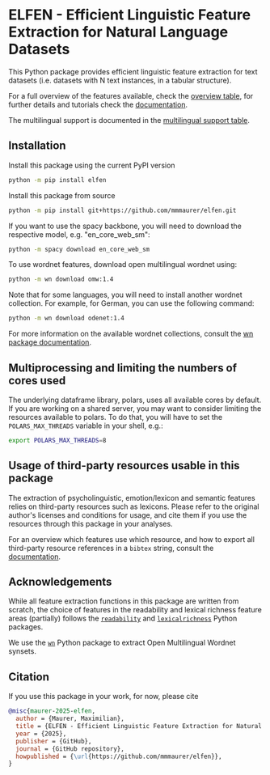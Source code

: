 # ELFEN - Efficient Linguistic Feature Extraction for Natural Language Datasets

This Python package provides efficient linguistic feature extraction for text datasets (i.e. datasets with N text instances, in a tabular structure). 

For a full overview of the features available, check the [overview table](features.md), for further details and tutorials check the
[documentation](https://elfen.readthedocs.io).

The multilingual support is documented in the [multilingual support table](multilingual_support.md).


## Installation
Install this package using the current PyPI version
```bash
python -m pip install elfen
```

Install this package from source 
```bash
python -m pip install git+https://github.com/mmmaurer/elfen.git
```

If you want to use the spacy backbone, you will need to download the respective model, e.g. "en_core_web_sm":
 ```bash
 python -m spacy download en_core_web_sm
 ```

To use wordnet features, download open multilingual wordnet using:
```bash
python -m wn download omw:1.4
```

Note that for some languages, you will need to install another wordnet collection. For example, for German, you can use the following command:

```bash
python -m wn download odenet:1.4
```

For more information on the available wordnet collections, consult the [wn package documentation](https://wn.readthedocs.io/en/latest/guides/lexicons.html).

## Multiprocessing and limiting the numbers of cores used
The underlying dataframe library, polars, uses all available cores by default.
If you are working on a shared server, you may want to consider limiting the resources available to polars.
To do that, you will have to set the ``POLARS_MAX_THREADS`` variable in your shell, e.g.:

```bash
export POLARS_MAX_THREADS=8
```

## Usage of third-party resources usable in this package
The extraction of psycholinguistic, emotion/lexicon and semantic features relies on third-party resources such as lexicons.
Please refer to the original author's licenses and conditions for usage, and cite them if you use the resources through this package in your analyses.

For an overview which features use which resource, and how to export all third-party resource references in a `bibtex` string, consult the [documentation](https://elfen.readthedocs.io).

## Acknowledgements

While all feature extraction functions in this package are written from scratch, the choice of features in the readability and lexical richness feature areas (partially) follows the [`readability`](https://github.com/andreasvc/readability) and [`lexicalrichness`](https://github.com/LSYS/LexicalRichness) Python packages.

We use the [`wn`](https://github.com/goodmami/wn) Python package to extract Open  Multilingual Wordnet synsets.

## Citation
If you use this package in your work, for now, please cite
```bibtex
@misc{maurer-2025-elfen,
  author = {Maurer, Maximilian},
  title = {ELFEN - Efficient Linguistic Feature Extraction for Natural Language Datasets},
  year = {2025},
  publisher = {GitHub},
  journal = {GitHub repository},
  howpublished = {\url{https://github.com/mmmaurer/elfen}},
}
```